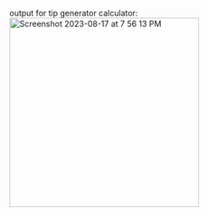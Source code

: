 output for tip generator calculator:
<img width="335" alt="Screenshot 2023-08-17 at 7 56 13 PM" src="https://github.com/navbali12/python_projects/assets/100817660/89b6adef-cece-4c6f-9153-b22b7af59ccd">

